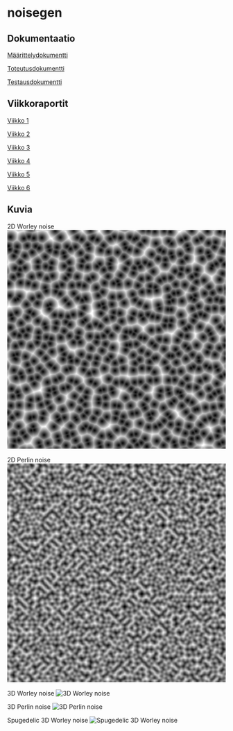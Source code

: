 # noisegen

## Dokumentaatio

[Määrittelydokumentti](https://github.com/Tubaias/noisegen/blob/master/documentation/Maarittelydokumentti.md)

[Toteutusdokumentti](https://github.com/Tubaias/noisegen/blob/master/documentation/Toteutusdokumentti.md)

[Testausdokumentti](https://github.com/Tubaias/noisegen/blob/master/documentation/Testausdokumentti.md)


## Viikkoraportit

[Viikko 1](https://github.com/Tubaias/noisegen/blob/master/documentation/weekreports/viikko1.md)

[Viikko 2](https://github.com/Tubaias/noisegen/blob/master/documentation/weekreports/viikko2.md)

[Viikko 3](https://github.com/Tubaias/noisegen/blob/master/documentation/weekreports/viikko3.md)

[Viikko 4](https://github.com/Tubaias/noisegen/blob/master/documentation/weekreports/viikko4.md)

[Viikko 5](https://github.com/Tubaias/noisegen/blob/master/documentation/weekreports/viikko5.md)

[Viikko 6](https://github.com/Tubaias/noisegen/blob/master/documentation/weekreports/viikko6.md)

## Kuvia

2D Worley noise
![2D Worley noise](https://github.com/Tubaias/noisegen/blob/master/documentation/images/worley2D.png "2D Worley noise")

2D Perlin noise
![2D Perlin noise](https://github.com/Tubaias/noisegen/blob/master/documentation/images/perlin2D.png "2D Perlin noise")

3D Worley noise
![3D Worley noise](https://github.com/Tubaias/noisegen/blob/master/documentation/images/worley3D.gif "3D Worley noise")

3D Perlin noise
![3D Perlin noise](https://github.com/Tubaias/noisegen/blob/master/documentation/images/perlin3D.gif "3D Perlin noise")

Spugedelic 3D Worley noise
![Spugedelic 3D Worley noise](https://github.com/Tubaias/noisegen/blob/master/documentation/images/worleySpuge.gif "Spugedelic 3D Worley noise")
